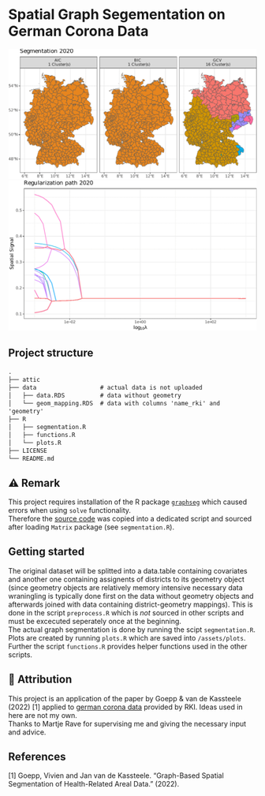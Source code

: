 # Spatial Graph Segementation on German Corona Data

<img label="teaser_gif1" src="attic\cluster-gif.gif">
<br>
<img label="teaser_gif2" src="attic\regularization-gif.gif">

## Project structure

    .
    ├── attic
    ├── data                  # actual data is not uploaded
    │   ├── data.RDS          # data without geometry
    │   └── geom_mapping.RDS  # data with columns 'name_rki' and 'geometry'
    ├── R
    │   ├── segmentation.R
    │	├── functions.R
    │	└── plots.R
    ├── LICENSE
    └── README.md
    
## :warning: Remark

This project requires installation of the R package [`graphseg`](https://github.com/goepp/graphseg) which caused errors when using `solve` functionality.<br>
Therefore the [source code](https://github.com/goepp/graphseg/blob/master/R/spatial.R) was copied into a dedicated script and sourced after loading `Matrix` package (see `segmentation.R`).
    
## Getting started

The original dataset will be splitted into a data.table containing covariates and another one containing assignents of districts to its geometry object (since geometry objects are relatively memory intensive necessary data wraningling is typically done first on the data without geometry objects and afterwards joined with data containing district-geometry mappings). This is done in the script `preprocess.R` which is *not* sourced in other scripts and must be excecuted seperately once at the beginning.<br>
The actual graph segmentation is done by running the scipt `segmentation.R`. Plots are created by running `plots.R` which are saved into `/assets/plots`. Further the script `functions.R` provides helper functions used in the other scripts.

## :wave: Attribution

This project is an application of the paper by Goepp & van de Kassteele (2022) \[1\] applied to [german corona data](https://diviexchange.blob.core.windows.net/%24web/zeitreihe-tagesdaten.csv) provided by RKI. Ideas used in here are not my own.<br> Thanks to Martje Rave for supervising me and giving the necessary input and advice.

## References

\[1\] Goepp, Vivien and Jan van de Kassteele. “Graph-Based Spatial Segmentation of Health-Related Areal Data.” (2022).


